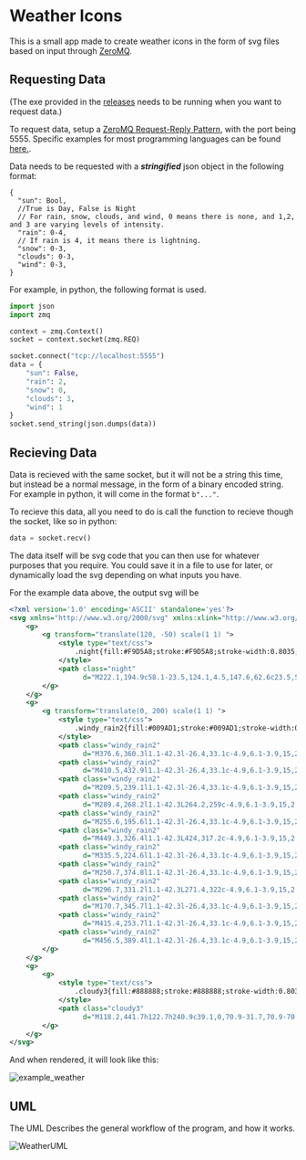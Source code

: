 # Weather Icons

This is a small app made to create weather icons in the form of svg files based on input
through [ZeroMQ](https://zeromq.org/).

## Requesting Data

(The exe provided in the [releases](https://github.com/arc25275/weather_icons/releases/) needs to be running when you
want to request data.)

To request data, setup a [ZeroMQ Request-Reply Pattern](https://zeromq.org/socket-api/#request-reply-pattern), with the
port being 5555.
Specific examples for most programming languages can be found [here.](https://zeromq.org/get-started/).

Data needs to be requested with a **_stringified_** json object in the following format:

```json5
{
  "sun": Bool,
  //True is Day, False is Night
  // For rain, snow, clouds, and wind, 0 means there is none, and 1,2, and 3 are varying levels of intensity.
  "rain": 0-4,
  // If rain is 4, it means there is lightning.
  "snow": 0-3,
  "clouds": 0-3,
  "wind": 0-3,
}
```

For example, in python, the following format is used.

```py
import json
import zmq

context = zmq.Context()
socket = context.socket(zmq.REQ)

socket.connect("tcp://localhost:5555")
data = {
    "sun": False,
    "rain": 2,
    "snow": 0,
    "clouds": 3,
    "wind": 1
}
socket.send_string(json.dumps(data))
```

## Recieving Data

Data is recieved with the same socket, but it will not be a string this time, but instead be a normal message, in the
form of a binary encoded string.
For example in python, it will come in the format `b"..."`.

To recieve this data, all you need to do is call the function to recieve though the socket, like so in python:

```py
data = socket.recv()
```

The data itself will be svg code that you can then use for whatever purposes that you require. You could save it in a
file to use for later, or dynamically load the svg depending on what inputs you have.

For the example data above, the output svg will be

```xml
<?xml version='1.0' encoding='ASCII' standalone='yes'?>
<svg xmlns="http://www.w3.org/2000/svg" xmlns:xlink="http://www.w3.org/1999/xlink" version="1.1">
    <g>
        <g transform="translate(120, -50) scale(1 1) ">
            <style type="text/css">
                .night{fill:#F9D5A8;stroke:#F9D5A8;stroke-width:0.8035;stroke-linecap:round;stroke-linejoin:round;stroke-miterlimit:113.3858;}
            </style>
            <path class="night"
                  d="M222.1,194.9c58.1-23.5,124.1,4.5,147.6,62.6c23.5,58.1-4.5,124.1-62.6,147.6c-27.3,11-57.8,11-85,0  c58.1-23.5,86.1-89.6,62.6-147.6C273.1,229,250.6,206.4,222.1,194.9z"/>
        </g>
    </g>
    <g>
        <g transform="translate(0, 200) scale(1 1) ">
            <style type="text/css">
                .windy_rain2{fill:#009AD1;stroke:#009AD1;stroke-width:0.8035;stroke-linecap:round;stroke-linejoin:round;stroke-miterlimit:113.3858;}
            </style>
            <path class="windy_rain2"
                  d="M376.6,360.3l1.1-42.3l-26.4,33.1c-4.9,6.1-3.9,15,2.3,19.9c6.1,4.9,15,3.9,19.9-2.3  C375.4,366.3,376.5,363.4,376.6,360.3z"/>
            <path class="windy_rain2"
                  d="M410.5,432.9l1.1-42.3l-26.4,33.1c-4.9,6.1-3.9,15,2.3,19.9c6.1,4.9,15,3.9,19.9-2.3  C409.3,439,410.4,436,410.5,432.9z"/>
            <path class="windy_rain2"
                  d="M209.5,239.1l1.1-42.3l-26.4,33.1c-4.9,6.1-3.9,15,2.3,19.9c6.1,4.9,15,3.9,19.9-2.3  C208.4,245.2,209.4,242.2,209.5,239.1z"/>
            <path class="windy_rain2"
                  d="M289.4,268.2l1.1-42.3L264.2,259c-4.9,6.1-3.9,15,2.3,19.9s15,3.9,19.9-2.3  C288.3,274.3,289.4,271.3,289.4,268.2z"/>
            <path class="windy_rain2"
                  d="M255.6,195.6l1.1-42.3l-26.4,33.1c-4.9,6.1-3.9,15,2.3,19.9c6.1,4.9,15,3.9,19.9-2.3  C254.4,201.6,255.5,198.6,255.6,195.6z"/>
            <path class="windy_rain2"
                  d="M449.3,326.4l1.1-42.3L424,317.2c-4.9,6.1-3.9,15,2.3,19.9c6.1,4.9,15,3.9,19.9-2.3  C448.1,332.4,449.2,329.5,449.3,326.4z"/>
            <path class="windy_rain2"
                  d="M335.5,224.6l1.1-42.3l-26.4,33.1c-4.9,6.1-3.9,15,2.3,19.9c6.1,4.9,15,3.9,19.9-2.3  C334.3,230.7,335.4,227.7,335.5,224.6z"/>
            <path class="windy_rain2"
                  d="M250.7,374.8l1.1-42.3l-26.4,33.1c-4.9,6.1-3.9,15,2.3,19.9c6.1,4.9,15,3.9,19.9-2.3  C249.5,380.8,250.6,377.8,250.7,374.8z"/>
            <path class="windy_rain2"
                  d="M296.7,331.2l1.1-42.3L271.4,322c-4.9,6.1-3.9,15,2.3,19.9c6.1,4.9,15,3.9,19.9-2.3  C295.5,337.2,296.6,334.3,296.7,331.2z"/>
            <path class="windy_rain2"
                  d="M170.7,345.7l1.1-42.3l-26.4,33.1c-4.9,6.1-3.9,15,2.3,19.9s15,3.9,19.9-2.3  C169.6,351.7,170.7,348.8,170.7,345.7z"/>
            <path class="windy_rain2"
                  d="M415.4,253.7l1.1-42.3l-26.4,33.1c-4.9,6.1-3.9,15,2.3,19.9c6.1,4.9,15,3.9,19.9-2.3  C414.2,259.8,415.3,256.8,415.4,253.7z"/>
            <path class="windy_rain2"
                  d="M456.5,389.4l1.1-42.3l-26.4,33.1c-4.9,6.1-3.9,15,2.3,19.9c6.1,4.9,15,3.9,19.9-2.3  C455.3,395.4,456.4,392.4,456.5,389.4z"/>
        </g>
    </g>
    <g>
        <g>
            <style type="text/css">
                .cloudy3{fill:#888888;stroke:#888888;stroke-width:0.8035;stroke-linecap:round;stroke-linejoin:round;stroke-miterlimit:113.3858;}
            </style>
            <path class="cloudy3"
                  d="M118.2,441.7h122.7h240.9c39.1,0,70.9-31.7,70.9-70.9S521,300,481.8,300c0-54.8-44.4-99.2-99.2-99.2  c-11.9,0-23.6,2.1-34.7,6.3C296.6,148,207.1,141.7,148,193c-31.7,27.5-49.5,67.6-48.8,109.6c-37.7,10.5-59.8,49.5-49.3,87.2  C58.4,420.5,86.3,441.7,118.2,441.7z"/>
        </g>
    </g>
</svg>
```

And when rendered, it will look like this:

![example_weather](https://github.com/arc25275/weather_icons/assets/55003876/05287047-6407-4cd8-9ed9-a5a72d0a8db3)

## UML

The UML Describes the general workflow of the program, and how it works. 

![WeatherUML](https://github.com/arc25275/weather_icons/assets/55003876/8d26c601-73bc-4c27-b8b4-2e5cb04fdbf0)

